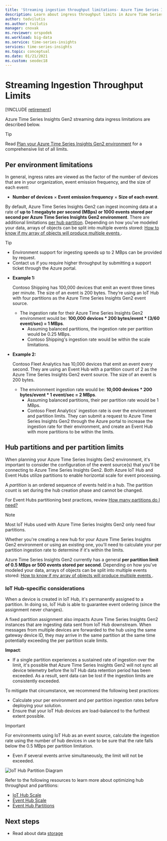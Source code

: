 ```yaml
---
title: 'Streaming ingestion throughput limitations- Azure Time Series Insights Gen2 | Microsoft Docs'
description: Learn about ingress throughput limits in Azure Time Series Insights Gen2.
author: tedvilutis
ms.author: tvilutis
manager: cnovak
ms.reviewer: orspodek
ms.workload: big-data
ms.service: time-series-insights
services: time-series-insights
ms.topic: conceptual
ms.date: 01/21/2021
ms.custom: seodec18
---
```



# Streaming Ingestion Throughput Limits

[!INCLUDE [retirement](../../includes/tsi-retirement.md)]

Azure Time Series Insights Gen2 streaming data ingress limitations are described below.

> [!TIP]
> Read [Plan your Azure Time Series Insights Gen2 environment](./how-to-plan-your-environment.md#review-azure-time-series-insights-gen2-limits) for a comprehensive list of all limits.

## Per environment limitations

In general, ingress rates are viewed as the factor of the number of devices that are in your organization, event emission frequency, and the size of each event:

* **Number of devices** × **Event emission frequency** × **Size of each event**.

By default, Azure Time Series Insights Gen2 can ingest incoming data at a rate of **up to 1 megabyte per second (MBps) or 1000 events stored per second per Azure Time Series Insights Gen2 environment**. There are additional limitations [per hub partition](./concepts-streaming-ingress-throughput-limits.md#hub-partitions-and-per-partition-limits). Depending on how you've modeled your data, arrays of objects can be split into multiple events stored: [How to know if my array of objects will produce multiple events
](./concepts-json-flattening-escaping-rules.md#how-to-know-if-my-array-of-objects-will-produce-multiple-events).

> [!TIP]
>
> * Environment support for ingesting speeds up to 2 MBps can be provided by request.
> * Contact us if you require higher throughput by submitting a support ticket through the Azure portal.

* **Example 1:**

    Contoso Shipping has 100,000 devices that emit an event three times per minute. The size of an event is 200 bytes. They’re using an IoT Hub with four partitions as the Azure Time Series Insights Gen2 event source.

  * The ingestion rate for their Azure Time Series Insights Gen2 environment would be: **100,000 devices * 200 bytes/event * (3/60 event/sec) = 1 MBps**.
    * Assuming balanced partitions, the ingestion rate per partition would be 0.25 MBps.
    * Contoso Shipping's ingestion rate would be within the scale limitations.

* **Example 2:**

    Contoso Fleet Analytics has 10,000 devices that emit an event every second. They are using an Event Hub with a partition count of 2 as the Azure Time Series Insights Gen2 event source. The size of an event is 200 bytes.

  * The environment ingestion rate would be: **10,000 devices * 200 bytes/event * 1 event/sec = 2 MBps**.
    * Assuming balanced partitions, their per partition rate would be 1 MBps.
    * Contoso Fleet Analytics' ingestion rate is over the environment and partition limits. They can submit a request to Azure Time Series Insights Gen2 through the Azure portal to increase the ingestion rate for their environment, and create an Event Hub with more partitions to be within the limits.

## Hub partitions and per partition limits

When planning your Azure Time Series Insights Gen2 environment, it's important to consider the configuration of the event source(s) that you'll be connecting to Azure Time Series Insights Gen2. Both Azure IoT Hub and Event Hubs utilize partitions to enable horizontal scale for event processing.

A *partition* is an ordered sequence of events held in a hub. The partition count is set during the hub creation phase and cannot be changed.

For Event Hubs partitioning best practices, review [How many partitions do I need?](../event-hubs/event-hubs-faq.yml#how-many-partitions-do-i-need-)

> [!NOTE]
> Most IoT Hubs used with Azure Time Series Insights Gen2 only need four partitions.

Whether you're creating a new hub for your Azure Time Series Insights Gen2 environment or using an existing one, you'll need to calculate your per partition ingestion rate to determine if it's within the limits.

Azure Time Series Insights Gen2 currently has a general **per partition limit of 0.5 MBps or 500 events stored per second**. Depending on how you've modeled your data, arrays of objects can be split into multiple events stored: [How to know if my array of objects will produce multiple events
](./concepts-json-flattening-escaping-rules.md#how-to-know-if-my-array-of-objects-will-produce-multiple-events).

### IoT Hub-specific considerations

When a device is created in IoT Hub, it's permanently assigned to a partition. In doing so, IoT Hub is able to guarantee event ordering (since the assignment never changes).

A fixed partition assignment also impacts Azure Time Series Insights Gen2 instances that are ingesting data sent from IoT Hub downstream. When messages from multiple devices are forwarded to the hub using the same gateway device ID, they may arrive in the same partition at the same time potentially exceeding the per partition scale limits.

**Impact**:

* If a single partition experiences a sustained rate of ingestion over the limit, it's possible that Azure Time Series Insights Gen2 will not sync all device telemetry before the IoT Hub data retention period has been exceeded. As a result, sent data can be lost if the ingestion limits are consistently exceeded.

To mitigate that circumstance, we recommend the following best practices:

* Calculate your per environment and per partition ingestion rates before deploying your solution.
* Ensure that your IoT Hub devices are load-balanced to the furthest extent possible.

> [!IMPORTANT]
> For environments using IoT Hub as an event source, calculate the ingestion rate using the number of hub devices in use to be sure that the rate falls below the 0.5 MBps per partition limitation.
>
> * Even if several events arrive simultaneously, the limit will not be exceeded.

  ![IoT Hub Partition Diagram](media/concepts-ingress-overview/iot-hub-partiton-diagram.png)

Refer to the following resources to learn more about optimizing hub throughput and partitions:

* [IoT Hub Scale](../iot-hub/iot-hub-scaling.md)
* [Event Hub Scale](../event-hubs/event-hubs-scalability.md#throughput-units)
* [Event Hub Partitions](../event-hubs/event-hubs-features.md#partitions)

## Next steps

* Read about data [storage](./concepts-storage.md)
